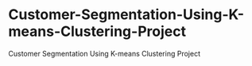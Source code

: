 # Customer-Segmentation-Using-K-means-Clustering-Project
Customer Segmentation Using K-means Clustering Project
